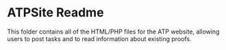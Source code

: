 # ATPSite Readme

This folder contains all of the HTML/PHP files for the ATP website, allowing users to post tasks and to read information about existing proofs.

